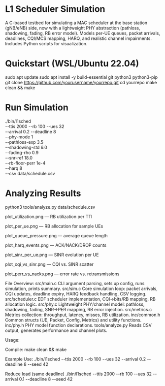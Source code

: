 # L1 Scheduler Simulation
A C-based testbed for simulating a MAC scheduler at the base station (gNB/eNB) side, now with a lightweight PHY abstraction (pathloss, shadowing, fading, RB error model).
Models per-UE queues, packet arrivals, deadlines, CQI/MCS mapping, HARQ, and realistic channel impairments. Includes Python scripts for visualization.

# Quickstart (WSL/Ubuntu 22.04)
sudo apt update
sudo apt install -y build-essential git python3 python3-pip
git clone https://github.com/yourusername/yourrepo.git
cd yourrepo
make clean && make

# Run Simulation
./bin/l1sched \
  --ttis 2000 --rb 100 --ues 32 \
  --arrival 0.2 --deadline 8 \
  --phy-mode 1 \
  --pathloss-exp 3.5 \
  --shadowing-std 6.0 \
  --fading-rho 0.9 \
  --snr-ref 18.0 \
  --rb-floor-perr 1e-4 \
  --harq 8 \
  --csv data/schedule.csv

# Analyzing Results
python3 tools/analyze.py data/schedule.csv

plot_utilization.png — RB utilization per TTI

plot_per_ue.png — RB allocation for sample UEs

plot_queue_pressure.png — average queue length

plot_harq_events.png — ACK/NACK/DROP counts

plot_sinr_per_ue.png — SINR evolution per UE

plot_cqi_vs_sinr.png — CQI vs. SINR scatter

plot_perr_vs_nacks.png — error rate vs. retransmissions


File Overview:
src/main.c	CLI argument parsing, sets up config, runs simulation, prints summary.
src/sim.c	Core simulation loop: packet arrivals, CQI updates, deadline expiry, HARQ feedback handling, CSV logging.
src/scheduler.c	EDF scheduler implementation, CQI→bits/RB mapping, RB allocation logic.
src/phy.c	Lightweight PHY/channel model: pathloss, shadowing, fading, SNR→PER mapping, RB error injection.
src/metrics.c	Metrics collection: throughput, latency, misses, RB utilization.
inc/common.h	Common structs (UE, Packet, Config, Metrics) and utility functions.
inc/phy.h	PHY model function declarations.
tools/analyze.py	Reads CSV output, generates performance and channel plots.


Usage:

Compile:
make clean && make

Example Use:
./bin/l1sched --ttis 2000 --rb 100 --ues 32 --arrival 0.2 --deadline 8 --seed 42

Reduce load (same deadline)
./bin/l1sched --ttis 2000 --rb 100 --ues 32 --arrival 0.1 --deadline 8 --seed 42